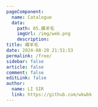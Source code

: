 ```yaml
---
pageComponent: 
  name: Catalogue
  data: 
    path: 05.薅羊毛
    imgUrl: /img/web.png
    description: 
title: 薅羊毛
date: 2024-08-28 21:51:53
permalink: /free/
sidebar: false
article: false
comment: false
editLink: false
author: 
  name: LI SIR
  link: https://github.com/wkwbk
---
```

